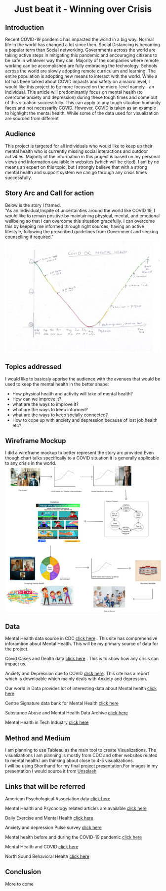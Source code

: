 <div align="center"><h1><b>Just beat it - Winning over Crisis</b></h1></div>

## Introduction

Recent COVID-19 pandemic has impacted the world in a big way. Normal life in the world has changed a lot since then. Social Distancing is becoming a popular term than Social networking. Governments across the world are taking active steps in mitigating this pandemic and encouraging citizens to be safe in whatever way they can. Majority of the companies where remote working can be accomplished are fully embracing the technology. Schools across the world are slowly adopting remote curriculum and learning. The entire population is adopting new means to interact with the world. While a lot has been talked about COVID impacts and safety on a macro level, I would like this project to be more focused on the micro-level namely - an Individual. This article will predominantly focus on mental health (to overcome anxiety and depression) during these tough times and come out of this situation successfully. This can apply to any tough situation humanity faces and not necessarily COVID. However, COVID is taken as an example to highlight the mental health. While some of the data used for visualization are sourced from different 

## Audience

This project is targeted for all individuals who would like to keep up their mental health who is currently missing social interactions and outdoor activities. Majority of the information in this project is based on my personal views and information available in websites (which will be cited). I am by no means an expert on this topic, but I strongly believe that with a strong mental health and support system we can go through any crisis times successfully.

## Story Arc and Call for action
Below is the story I framed.  
"As an Individual,Inspite of uncertainties around the world like COVID 19, I would like to remain positive by maintaining physical, mental, and emotional wellbeing so that I can overcome this situation gracefully. I can overcome this by keeping me informed through right sources, having an active lifestyle, following the prescribed guidelines from Government and seeking counselling if required."
![StoryArc](StoryArc.jpg)

## Topics addressed

I would like to basicaly apprise the audience with the avenues that would be used to keep the mental health in the better shape:
  * How physical health and activity will take of mental health?
  * How can we improve it?
  * what are the ways to improve it?
  * what are the ways to keep informed?
  * what are the ways to keep socially connected?
  * How to cope up with anxiety and depression because of lost job,health etc?

## Wireframe Mockup

I did a wireframe mockup to better represent the story arc provided.Even though chart talks specifically to a COVID situation it is generally applicable to any crisis in the world.
![Mental Health wireframe mockup](Mockup-MentalHealth.png)

## Data

Mental Health data source in CDC [click here](https://www.cdc.gov/mentalhealth/) . This site has comprehensive inforamtion about Mental Health. This will be my primary source of data for the project.

Covid Cases and Dealth data [click here](https://data.cdc.gov/Case-Surveillance/United-States-COVID-19-Cases-and-Deaths-by-State-o/9mfq-cb36/data) . This is to show how any crisis can impact us.

Anxiety and Depression due to COVID [click here](https://data.cdc.gov/NCHS/Indicators-of-Anxiety-or-Depression-Based-on-Repor/8pt5-q6wp). This site has a report which is downloable which mainly deals with Anxiety and depression.

Our world in Data provides lot of interesting data about Mental health [click here](https://ourworldindata.org/mental-health#licence)

Centre Signature data bank for Mental Health [click here](http://www.banquesignature.ca/en/a-propos/centre-signature/)

Substance Abuse and Mental Health Data Archive [click here](https://www.datafiles.samhsa.gov/)

Mental Health in Tech Industry [click here](https://www.kaggle.com/anth7310/mental-health-in-the-tech-industry?select=mental_health.sqlite)

## Method and Medium

I am planning to use Tableau as the main tool to create Visualizations. The visualizations I am planning is mostly from CDC and other websites related to mental health.I am thinking about close to 4-5 visualizations.  
I will be using Shorthand for my final project presentation.For images in my presentation I would source it from [Unsplash](https://unsplash.com/)

## Links that will be referred

American Psychological Association data [click here](https://www.apa.org/research/responsible/data-links)

Mental Health and Psychology related articles are available [click here](https://www.apa.org/monitor/2011/12/exercise)

Daily Exercise and Mental Health [click here](https://www.sciencedaily.com/releases/2018/08/180808193656.htm#:~:text=2-,Exercise%20linked%20to%20improved%20mental%20health%2C%20but,may%20not%20always%20be%20better&text=Summary%3A,people%20who%20do%20not%20exercise.) 

Anxiety and depression Pulse survey [click here](https://www.cdc.gov/nchs/covid19/pulse/mental-health.htm)

Mental health before and during the COVID-19 pandemic [click here](https://www.thelancet.com/journals/lanpsy/article/PIIS2215-0366(20)30308-4/fulltext)

Mental Health and COVID [click here](https://mhanational.org/covid19)

North Sound Behavioral Health [click here](https://nsbhaso.org/)

## Conclusion 
More to come
